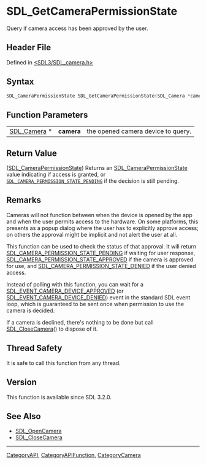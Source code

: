 # SDL_GetCameraPermissionState

Query if camera access has been approved by the user.

## Header File

Defined in [<SDL3/SDL_camera.h>](https://github.com/libsdl-org/SDL/blob/main/include/SDL3/SDL_camera.h)

## Syntax

```c
SDL_CameraPermissionState SDL_GetCameraPermissionState(SDL_Camera *camera);
```

## Function Parameters

|                            |            |                                    |
| -------------------------- | ---------- | ---------------------------------- |
| [SDL_Camera](SDL_Camera) * | **camera** | the opened camera device to query. |

## Return Value

([SDL_CameraPermissionState](SDL_CameraPermissionState)) Returns an
[SDL_CameraPermissionState](SDL_CameraPermissionState) value indicating if
access is granted, or
[`SDL_CAMERA_PERMISSION_STATE_PENDING`](SDL_CAMERA_PERMISSION_STATE_PENDING)
if the decision is still pending.

## Remarks

Cameras will not function between when the device is opened by the app and
when the user permits access to the hardware. On some platforms, this
presents as a popup dialog where the user has to explicitly approve access;
on others the approval might be implicit and not alert the user at all.

This function can be used to check the status of that approval. It will
return
[SDL_CAMERA_PERMISSION_STATE_PENDING](SDL_CAMERA_PERMISSION_STATE_PENDING)
if waiting for user response,
[SDL_CAMERA_PERMISSION_STATE_APPROVED](SDL_CAMERA_PERMISSION_STATE_APPROVED)
if the camera is approved for use, and
[SDL_CAMERA_PERMISSION_STATE_DENIED](SDL_CAMERA_PERMISSION_STATE_DENIED) if
the user denied access.

Instead of polling with this function, you can wait for a
[SDL_EVENT_CAMERA_DEVICE_APPROVED](SDL_EVENT_CAMERA_DEVICE_APPROVED) (or
[SDL_EVENT_CAMERA_DEVICE_DENIED](SDL_EVENT_CAMERA_DEVICE_DENIED)) event in
the standard SDL event loop, which is guaranteed to be sent once when
permission to use the camera is decided.

If a camera is declined, there's nothing to be done but call
[SDL_CloseCamera](SDL_CloseCamera)() to dispose of it.

## Thread Safety

It is safe to call this function from any thread.

## Version

This function is available since SDL 3.2.0.

## See Also

- [SDL_OpenCamera](SDL_OpenCamera)
- [SDL_CloseCamera](SDL_CloseCamera)

----
[CategoryAPI](CategoryAPI), [CategoryAPIFunction](CategoryAPIFunction), [CategoryCamera](CategoryCamera)

